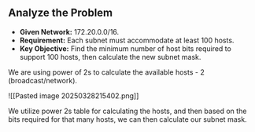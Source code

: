 ## Analyze the Problem

- **Given Network:** 172.20.0.0/16.
- **Requirement:** Each subnet must accommodate at least 100 hosts.
- **Key Objective:** Find the minimum number of host bits required to support 100 hosts, then calculate the new subnet mask.

We are using power of 2s to calculate the available hosts - 2 (broadcast/network).

![[Pasted image 20250328215402.png]]

We utilize power 2s table for calculating the hosts, and then based on the bits required for that many hosts, we can then calculate our subnet mask.